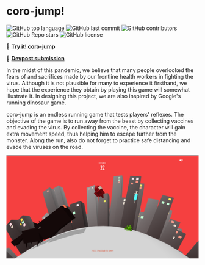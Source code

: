 # coro-jump!

![GitHub top language](https://img.shields.io/github/languages/top/kevnw/coro-jump?style=flat-square)
![GitHub last commit](https://img.shields.io/github/last-commit/kevnw/coro-jump?style=flat-square)
![GitHub contributors](https://img.shields.io/github/contributors/kevnw/coro-jump?style=flat-square)
![GitHub Repo stars](https://img.shields.io/github/stars/kevnw/coro-jump?style=flat-square)
![GitHub license](https://img.shields.io/github/license/kevnw/coro-jump?style=flat-square)

🎨 [**Try it! coro-jump**](https://kevnw.github.io/coro-jump/)

🔗 [**Devpost submission**](https://devpost.com/software/coro-jump)

In the midst of this pandemic, we believe that many people overlooked the fears of and sacrifices made by our frontline health workers in fighting the virus. Although it is not plausible for many to experience it firsthand, we hope that the experience they obtain by playing this game will somewhat illustrate it. In designing this project, we are also inspired by Google's running dinosaur game.

coro-jump is an endless running game that tests players' reflexes. The objective of the game is to run away from the beast by collecting vaccines and evading the virus. By collecting the vaccine, the character will gain extra movement speed, thus helping him to escape further from the monster. Along the run, also do not forget to practice safe distancing and evade the viruses on the road.

![Screenshot of the coro-jump interface](screenshot.png)
